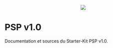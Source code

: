 <p align="center">
  <img src="http://img.xooimage.com/files80/7/3/5/logo-35e5a3d.png" />
</p>

PSP v1.0
=======

Documentation et sources du Starter-Kit PSP v1.0.
